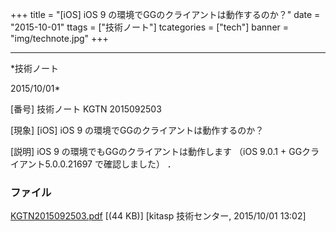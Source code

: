 ﻿+++
title = "[iOS] iOS 9 の環境でGGのクライアントは動作するのか？"
date = "2015-10-01"
ttags = ["技術ノート"]
tcategories = ["tech"]
banner = "img/technote.jpg"
+++

-----------------------------------------------------------------------------------------------------------------------------

*技術ノート

2015/10/01*


[番号]
技術ノート KGTN 2015092503

[現象]
[iOS] iOS 9 の環境でGGのクライアントは動作するのか？

[説明]
iOS 9 の環境でもGGのクライアントは動作します （iOS 9.0.1 +
GGクライアント5.0.0.21697 で確認しました） ．


### ファイル

 
 


[KGTN2015092503.pdf](http://techreport.kitasp.net/attachments/download/2274/KGTN2015092503.pdf)
 [(44 KB)] [kitasp 技術センター, 2015/10/01
13:02]


 


 

